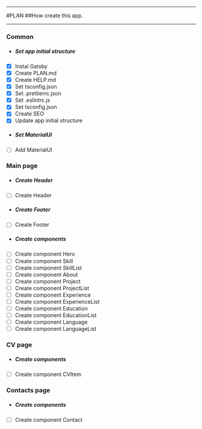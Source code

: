 ***
#PLAN
##How create this app.
***

### Common
- ##### Set app initial structure
- [x] Instal Gatsby
- [x] Create PLAN.md
- [x] Create HELP.md
- [x] Set tsconfig.json
- [x] Set .prettierrc.json
- [x] Set .eslintrc.js
- [x] Set tsconfig.json
- [x] Create SEO
- [x] Update app initial structure
- ##### Set MaterialUI
- [ ] Add MaterialUI

### Main page
- ##### Create Header
- [ ] Create Header
- ##### Create Footer
- [ ] Create Footer
- ##### Create components
- [ ] Create component Hero
- [ ] Create component Skill
- [ ] Create component SkillList
- [ ] Create component About
- [ ] Create component Project
- [ ] Create component ProjectList
- [ ] Create component Experience
- [ ] Create component ExperienceList
- [ ] Create component Education
- [ ] Create component EducationList
- [ ] Create component Language
- [ ] Create component LanguageList
### CV page
- ##### Create components
- [ ] Create component CVItem
### Contacts page
- ##### Create components
- [ ] Create component Contact



